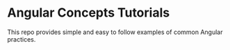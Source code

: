 # Angular Concepts Tutorials

This repo provides simple and easy to follow examples of common Angular practices.


